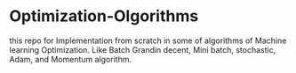 # Optimization-Olgorithms
this repo for Implementation from scratch in some of algorithms of Machine learning Optimization. Like Batch Grandin decent, Mini batch, stochastic, Adam, and Momentum algorithm.
